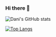 ### Hi there 👋

<!--
**danipurwadi/danipurwadi** is a ✨ _special_ ✨ repository because its `README.md` (this file) appears on your GitHub profile.

Here are some ideas to get you started:

- 🔭 I’m currently working on ...
- 🌱 I’m currently learning ...
- 👯 I’m looking to collaborate on ...
- 🤔 I’m looking for help with ...
- 💬 Ask me about ...
- 📫 How to reach me: ...
- 😄 Pronouns: ...
- ⚡ Fun fact: ...
-->
![Dani's GitHub stats](https://github-readme-stats.vercel.app/api?username=danikrisdayadi&show_icons=true&theme=dark&count_private=true)

[![Top Langs](https://github-readme-stats.vercel.app/api/top-langs/?username=danikrisdayadi&layout=compact&theme=dark&count_private=true)](https://github.com/danikrisdayadi/github-readme-stats)
